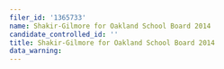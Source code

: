 ```yaml
---
filer_id: '1365733'
name: Shakir-Gilmore for Oakland School Board 2014
candidate_controlled_id: ''
title: Shakir-Gilmore for Oakland School Board 2014
data_warning: 
---
```

